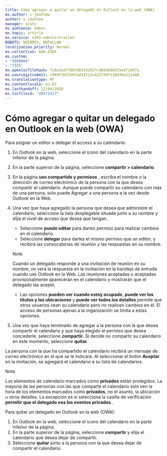 ```yaml
---
title: Cómo agregar o quitar un delegado en Outlook en la web (OWA)
ms.author: v-jmathew
author: v-jmathew
manager: scotv
ms.audience: Admin
ms.topic: article
ms.service: o365-administration
ROBOTS: NOINDEX, NOFOLLOW
localization_priority: Normal
ms.collection: Adm_O365
ms.custom:
- "3800004"
- "7335"
ms.openlocfilehash: fc8e3ed77867db5242927c466e680325e471dd7a
ms.sourcegitcommit: c069f1b53567ad14711c423740f120439a312a60
ms.translationtype: MT
ms.contentlocale: es-ES
ms.lasthandoff: 12/04/2020
ms.locfileid: "49571917"
---
```

# <a name="how-to-add-or-remove-a-delegate-in-outlook-on-the-web-owa"></a>Cómo agregar o quitar un delegado en Outlook en la web (OWA)

Para asignar un editor o delegar el acceso a su calendario:

1. En Outlook en la web, seleccione el icono del calendario en la parte inferior de la página.
2. En la parte superior de la página, seleccione **compartir > calendario**.
3. En la página **uso compartido y permisos** , escriba el nombre o la dirección de correo electrónico de la persona con la que desea compartir el calendario. Aunque puede compartir su calendario con más de una persona, solo puede Agregar a una persona a la vez desde Outlook en la Web.
4. Una vez que haya agregado la persona que desea que administre el calendario, seleccione la lista desplegable situada junto a su nombre y elija el nivel de acceso que desea que tengan.

    - Seleccione **puede editar** para darles permiso para realizar cambios en el calendario.
    - Seleccione **delegar** para darles el mismo permiso que un editor, y recibirá las convocatorias de reunión y las respuestas en su nombre.
    > [!NOTE]
    > Cuando un delegado responde a una invitación de reunión en su nombre, no verá la respuesta en la invitación en la bandeja de entrada cuando use Outlook en la Web. Las reuniones aceptadas o aceptadas provisionalmente aparecerán en el calendario y mostrarán que el delegado las aceptó.
    - Las opciones **pueden ver cuando estoy ocupado**, **puede ver los títulos y las ubicaciones** y **puede ver todos los detalles** permite que otros usuarios vean su calendario pero no realicen cambios en él. El acceso de personas ajenas a la organización se limita a estas opciones.

5. Una vez que haya terminado de agregar a la persona con la que desea compartir el calendario y que haya elegido el permiso que desea concederle, seleccione **compartir**. Si decide no compartir su calendario en este momento, seleccione **quitar**.

La persona con la que ha compartido el calendario recibirá un mensaje de correo electrónico en el que se le indicará. Al seleccionar el botón **Aceptar** en la invitación, se agregará el calendario a su lista de calendarios.

> [!NOTE]
> Los elementos de calendario marcados como **privados** están protegidos. La mayoría de las personas con las que comparte el calendario solo ven la hora de los elementos marcados como **privados**, no el asunto, la ubicación u otros detalles. La excepción es si selecciona la casilla de verificación **permitir que el delegado vea los eventos privados** .

Para quitar un delegado en Outlook en la web (OWA):

1. En Outlook en la web, seleccione el icono del calendario en la parte inferior de la página.
2. En la parte superior de la página, seleccione **compartir** y elija el calendario que desea dejar de compartir.
3. Seleccione **quitar** junto a la persona con la que desea dejar de compartir el calendario.
